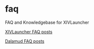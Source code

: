 # faq
FAQ and Knowledgebase for XIVLauncher

[XIVLauncher FAQ posts](https://github.com/goatcorp/faq/blob/main/xl_troubleshooting.md)

[Dalamud FAQ posts](https://github.com/goatcorp/faq/blob/main/dalamud_troubleshooting.md)
